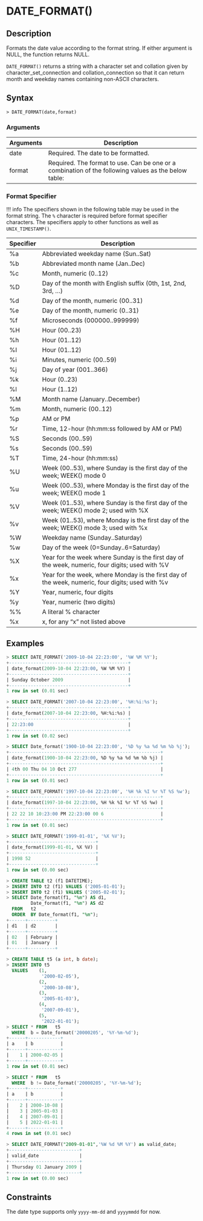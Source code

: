 # **DATE_FORMAT()**

## **Description**

Formats the date value according to the format string. If either argument is NULL, the function returns NULL.

`DATE_FORMAT()` returns a string with a character set and collation given by character_set_connection and collation_connection so that it can return month and weekday names containing non-ASCII characters.

## **Syntax**

```
> DATE_FORMAT(date,format)
```

### **Arguments**

|  Arguments   | Description  |
|  ----  | ----  |
| date  | Required. The date to be formatted. |
| format|Required. The format to use. Can be one or a combination of the following values as the below table:|

### Format Specifier

!!! info
    The specifiers shown in the following table may be used in the format string. The `%` character is required before format specifier characters. The specifiers apply to other functions as well as `UNIX_TIMESTAMP()`.

| **Specifier** | **Description** |
| --- | --- |
| %a | Abbreviated weekday name (Sun..Sat) |
| %b | Abbreviated month name (Jan..Dec) |
| %c | Month, numeric (0..12) |
| %D | Day of the month with English suffix (0th, 1st, 2nd, 3rd, …) |
| %d | Day of the month, numeric (00..31) |
| %e | Day of the month, numeric (0..31) |
| %f | Microseconds (000000..999999) |
| %H | Hour (00..23) |
| %h | Hour (01..12) |
| %I | Hour (01..12) |
| %i | Minutes, numeric (00..59) |
| %j | Day of year (001..366) |
| %k | Hour (0..23) |
| %l | Hour (1..12) |
| %M | Month name (January..December) |
| %m | Month, numeric (00..12) |
| %p | AM or PM |
| %r | Time, 12-hour (hh:mm:ss followed by AM or PM) |
| %S | Seconds (00..59) |
| %s | Seconds (00..59) |
| %T | Time, 24-hour (hh:mm:ss) |
| %U | Week (00..53), where Sunday is the first day of the week; WEEK() mode 0 |
| %u | Week (00..53), where Monday is the first day of the week; WEEK() mode 1 |
| %V | Week (01..53), where Sunday is the first day of the week; WEEK() mode 2; used with %X |
| %v | Week (01..53), where Monday is the first day of the week; WEEK() mode 3; used with %x |
| %W | Weekday name (Sunday..Saturday) |
| %w | Day of the week (0=Sunday..6=Saturday) |
| %X | Year for the week where Sunday is the first day of the week, numeric, four digits; used with %V |
| %x | Year for the week, where Monday is the first day of the week, numeric, four digits; used with %v |
| %Y | Year, numeric, four digits |
| %y | Year, numeric (two digits) |
| %% | A literal % character |
| %x | x, for any “x” not listed above |

## **Examples**

```sql
> SELECT DATE_FORMAT('2009-10-04 22:23:00', '%W %M %Y');
+--------------------------------------------+
| date_format(2009-10-04 22:23:00, %W %M %Y) |
+--------------------------------------------+
| Sunday October 2009                        |
+--------------------------------------------+
1 row in set (0.01 sec)

> SELECT DATE_FORMAT('2007-10-04 22:23:00', '%H:%i:%s');
+--------------------------------------------+
| date_format(2007-10-04 22:23:00, %H:%i:%s) |
+--------------------------------------------+
| 22:23:00                                   |
+--------------------------------------------+
1 row in set (0.02 sec)

> SELECT Date_format('1900-10-04 22:23:00', '%D %y %a %d %m %b %j');
+--------------------------------------------------------+
| date_format(1900-10-04 22:23:00, %D %y %a %d %m %b %j) |
+--------------------------------------------------------+
| 4th 00 Thu 04 10 Oct 277                               |
+--------------------------------------------------------+
1 row in set (0.01 sec)

> SELECT DATE_FORMAT('1997-10-04 22:23:00', '%H %k %I %r %T %S %w');
+--------------------------------------------------------+
| date_format(1997-10-04 22:23:00, %H %k %I %r %T %S %w) |
+--------------------------------------------------------+
| 22 22 10 10:23:00 PM 22:23:00 00 6                     |
+--------------------------------------------------------+
1 row in set (0.01 sec)

> SELECT DATE_FORMAT('1999-01-01', '%X %V');
+--------------------------------+
| date_format(1999-01-01, %X %V) |
+--------------------------------+
| 1998 52                        |
+--------------------------------+
1 row in set (0.00 sec)
```

<!--SELECT DATE_FORMAT('2006-06-00', '%d');
ERROR 1105 (HY000): Can't cast '2006-06-00' from VARCHAR type to DATETIME type.-->

```sql
> CREATE TABLE t2 (f1 DATETIME);
> INSERT INTO t2 (f1) VALUES ('2005-01-01');
> INSERT INTO t2 (f1) VALUES ('2005-02-01');
> SELECT Date_format(f1, "%m") AS d1,
         Date_format(f1, "%m") AS d2
  FROM   t2
  ORDER  BY Date_format(f1, "%m");
+------+----------+
| d1   | d2       |
+------+----------+
| 02   | February |
| 01   | January  |
+------+----------+

> CREATE TABLE t5 (a int, b date);
> INSERT INTO t5
  VALUES    (1,
             '2000-02-05'),
            (2,
             '2000-10-08'),
            (3,
             '2005-01-03'),
            (4,
             '2007-09-01'),
            (5,
             '2022-01-01');
> SELECT * FROM   t5
  WHERE  b = Date_format('20000205', '%Y-%m-%d');
+------+------------+
| a    | b          |
+------+------------+
|    1 | 2000-02-05 |
+------+------------+
1 row in set (0.01 sec)

> SELECT * FROM   t5
  WHERE  b != Date_format('20000205', '%Y-%m-%d');
+------+------------+
| a    | b          |
+------+------------+
|    2 | 2000-10-08 |
|    3 | 2005-01-03 |
|    4 | 2007-09-01 |
|    5 | 2022-01-01 |
+------+------------+
4 rows in set (0.01 sec)

> SELECT DATE_FORMAT("2009-01-01",'%W %d %M %Y') as valid_date;
+--------------------------+
| valid_date               |
+--------------------------+
| Thursday 01 January 2009 |
+--------------------------+
1 row in set (0.00 sec)
```

## **Constraints**

The date type supports only `yyyy-mm-dd` and `yyyymmdd` for now.
